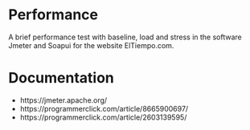 # Performance

A brief performance test with baseline, load and stress in the software Jmeter and Soapui for the website ElTiempo.com.

# Documentation
<ul>
  <li>https://jmeter.apache.org/</li>
  <li>https://programmerclick.com/article/8665900697/</li>
  <li>https://programmerclick.com/article/2603139595/</li>
</ul>
